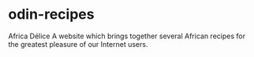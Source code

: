 # odin-recipes
Africa Délice
A website which brings together several African recipes for the greatest pleasure of our Internet users.